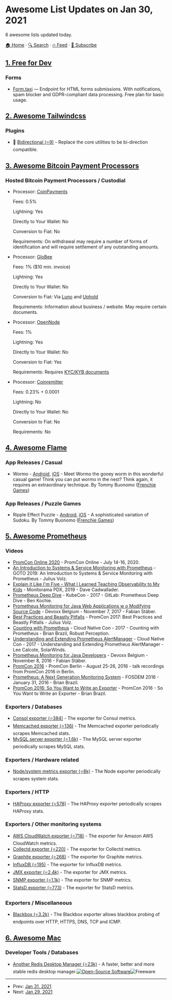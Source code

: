 # Awesome List Updates on Jan 30, 2021

6 awesome lists updated today.

[🏠 Home](/README.md) · [🔍 Search](https://test.trackawesomelist.com/search/) · [🔥 Feed](https://test.trackawesomelist.com/feed.xml) · [📮 Subscribe](https://trackawesomelist.us17.list-manage.com/subscribe?u=d2f0117aa829c83a63ec63c2f&id=36a103854c)



## [1. Free for Dev](/content/ripienaar/free-for-dev/README.md)

### Forms

*   [Form.taxi](https://form.taxi/) — Endpoint for HTML forms submissions. With notifications, spam blocker and GDPR-compliant data processing. Free plan for basic usage.

## [2. Awesome Tailwindcss](/content/aniftyco/awesome-tailwindcss/README.md)

### Plugins

*   💼 [Bidirectional (⭐9)](https://github.com/yassinebridi/tailwind-direction) - Replace the core utilities to be bi-direction compatible.

## [3. Awesome Bitcoin Payment Processors](/content/alexk111/awesome-bitcoin-payment-processors/README.md)

### Hosted Bitcoin Payment Processors / Custodial

- Processor: [CoinPayments](https://www.coinpayments.net/)

  Fees: 0.5%

  Lightning: Yes

  Directly to Your Wallet: No

  Conversion to Fiat: No

  Requirements: On withdrawal may require a number of forms of identification and will require settlement of any outstanding amounts.


- Processor: [GloBee](https://globee.com/)

  Fees: 1% ($10 min. invoice)

  Lightning: Yes

  Directly to Your Wallet: No

  Conversion to Fiat: Via [Luno](https://www.luno.com) and [Uphold](https://uphold.com/)

  Requirements: Information about business / website. May require certain documents.


- Processor: [OpenNode](https://www.opennode.co/)

  Fees: 1%

  Lightning: Yes

  Directly to Your Wallet: No

  Conversion to Fiat: Yes

  Requirements: Requires [KYC/KYB documents](https://help.opennode.com/en/articles/3654899-kyc-and-kyb-requirements)


- Processor: [Coinremitter](https://coinremitter.com/)

  Fees: 0.23% + 0.0001

  Lightning: No

  Directly to Your Wallet: No

  Conversion to Fiat: No

  Requirements: No



## [4. Awesome Flame](/content/flame-engine/awesome-flame/README.md)

### App Releases / Casual

*   Wormo - [Android](https://play.google.com/store/apps/details?id=com.tbuonomo.wormo), [iOS](https://apps.apple.com/us/app/wormo-the-game/id1530797595) - Meet Wormo the gooey worm in this wonderful casual game! Think you can put wormo in the nest? Think again, it requires an extraordinary technique.
    By Tommy Buonomo ([Frenchie Games](https://frenchiegames.app/#/))

### App Releases / Puzzle Games

*   Ripple Effect Puzzle - [Android](https://play.google.com/store/apps/details?id=com.tbuonomo.rippleeffectpuzzle), [iOS](https://apps.apple.com/us/app/id1521454937) - A sophisticated variation of Sudoku.
    By Tommy Buonomo ([Frenchie Games](https://frenchiegames.app/#/))

## [5. Awesome Prometheus](/content/roaldnefs/awesome-prometheus/README.md)

### Videos

*   [PromCon Online 2020](https://www.youtube.com/playlist?list=PLoz-W_CUquUm0r6nxziK9B9LnmNntzctE) - PromCon Online - July 14-16, 2020.
*   [An Introduction to Systems & Service Monitoring with Prometheus](https://www.youtube.com/watch?v=5O1djJ13gRU) - GOTO 2019: An Introduction to Systems & Service Monitoring with Prometheus - Julius Volz.
*   [Explain it Like I'm Five - What I Learned Teaching Observability to My Kids](https://vimeo.com/341142428) - Monitorama PDX, 2019 - Dave Cadwallader.
*   [Prometheus Deep Dive](https://www.youtube.com/watch?v=Me-kZi4xkEs) - KubeCon - 2017 - GitLab: Prometheus Deep Dive - Ben Kochie.
*   [Prometheus Monitoring for Java Web Applications w o Modifying Source Code](https://www.youtube.com/watch?v=BjyI93c8ltA) - Devoxx Belgium - November 7, 2017 - Fabian Stäber.
*   [Best Practices and Beastly Pitfalls](https://www.youtube.com/watch?v=_MNYuTNfTb4) - PromCon 2017: Best Practices and Beastly Pitfalls - Julius Volz.
*   [Counting with Prometheus](https://www.youtube.com/watch?v=67Ulrq6DxwA) - Cloud Native Con - 2017 - Counting with Prometheus - Brian Brazil, Robust Perception.
*   [Understanding and Extending Prometheus AlertManager](https://www.youtube.com/watch?v=jpb6fLQOgn4) - Cloud Native Con - 2017 - Understanding and Extending Prometheus AlertManager - Lee Calcote, SolarWinds.
*   [Prometheus Monitoring for Java Developers](https://www.youtube.com/watch?v=jb9j_IYv4cU) - Devoxx Belgium - November 8, 2016 - Fabian Stäber.
*   [PromCon 2016](https://www.youtube.com/playlist?list=PLoz-W_CUquUlCq-Q0hy53TolAhaED9vmU) - PromCon Berlin - August 25-26, 2016 - talk recordings from PromCon 2016 in Berlin.
*   [Prometheus: A Next Generation Monitoring System](https://www.youtube.com/watch?v=cwRmXqXKGtk) - FOSDEM 2016 - January 31, 2016 - Brian Brazil.
*   [PromCon 2016: So You Want to Write an Exporter](https://www.youtube.com/watch?v=KXq5ibSj2qA) - PromCon 2016 - So You Want to Write an Exporter - Brian Brazil.

### Exporters / Databases

*   [Consol exporter (⭐384)](https://github.com/prometheus/consul_exporter) - The exporter for Consul metrics.
*   [Memcached exporter (⭐136)](https://github.com/prometheus/memcached_exporter) - The Memcached exporter periodically scrapes Memcached stats.
*   [MySQL server exporter (⭐1.6k)](https://github.com/prometheus/mysqld_exporter) - The MySQL server exporter periodically scrapes MySQL stats.

### Exporters / Hardware related

*   [Node/system metrics exporter (⭐8k)](https://github.com/prometheus/node_exporter) - The Node exporter periodically scrapes system stats.

### Exporters / HTTP

*   [HAProxy exporter (⭐578)](https://github.com/prometheus/haproxy_exporter) - The HAProxy exporter periodically scrapes HAProxy stats.

### Exporters / Other monitoring systems

*   [AWS CloudWatch exporter (⭐718)](https://github.com/prometheus/cloudwatch_exporter) - The exporter for Amazon AWS CloudWatch metrics.
*   [Collectd exporter (⭐220)](https://github.com/prometheus/collectd_exporter) - The exporter for Collectd metrics.
*   [Graphite exporter (⭐268)](https://github.com/prometheus/graphite_exporter) - The exporter for Graphite metrics.
*   [InfluxDB (⭐195)](https://github.com/prometheus/influxdb_exporter) - The exporter for InfluxDB metrics.
*   [JMX exporter (⭐2.4k)](https://github.com/prometheus/jmx_exporter) - The exporter for JMX metrics.
*   [SNMP exporter (⭐1.1k)](https://github.com/prometheus/snmp_exporter) - The exporter for SNMP metrics.
*   [StatsD exporter (⭐773)](https://github.com/prometheus/statsd_exporter) - The exporter for StatsD metrics.

### Exporters / Miscellaneous

*   [Blackbox (⭐3.2k)](https://github.com/prometheus/blackbox_exporter) - The Blackbox exporter allows blackbox probing of endpoints over HTTP, HTTPS, DNS, TCP and ICMP.

## [6. Awesome Mac](/content/jaywcjlove/awesome-mac/README.md)

### Developer Tools / Databases

*   [Another Redis Desktop Manager (⭐23k)](https://github.com/qishibo/AnotherRedisDesktopManager) - A faster, better and more stable redis desktop manager.[![Open-Source Software](https://jaywcjlove.github.io/sb/ico/min-oss.svg "Open Source Software")](https://directory.apache.org/sources.html)![Freeware](https://jaywcjlove.github.io/sb/ico/min-free.svg "Freeware")

---

- Prev: [Jan 31, 2021](/content/2021/01/31/README.md)
- Next: [Jan 29, 2021](/content/2021/01/29/README.md)